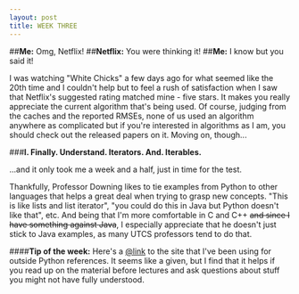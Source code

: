 ```yaml
---
layout: post
title: WEEK THREE
---
```


##**Me:** Omg, Netflix! 
##**Netflix:** You were thinking it!
##**Me:** I know but you said it!

I was watching "White Chicks" a few days ago for what seemed like the 20th time and I couldn't help but to feel a rush of satisfaction when I saw that Netflix's suggested rating matched mine - five stars. It makes you really appreciate the current algorithm that's being used. Of course, judging from the caches and the reported RMSEs, none of us used an algorithm anywhere as complicated but if you're interested in algorithms as I am, you should check out the released papers on it. Moving on, though...

###**I. Finally. Understand. Iterators. And. Iterables.** 

...and it only took me a week and a half, just in time for the test.

Thankfully, Professor Downing likes to tie examples from Python to other languages that helps a great deal when trying to grasp new concepts. "This is like lists and list iterator", "you could do this in Java but Python doesn't like that", etc. And being that I'm more comfortable in C and C++ <del>and since I have something against Java</del>, I especially appreciate that he doesn't just stick to Java examples, as many UTCS professors tend to do that. 

####**Tip of the week:** Here's a [@link](http://www.bogotobogo.com/python/pytut.php) to the site that I've been using for outside Python references. It seems like a given, but I find that it helps if you read up on the material before lectures and ask questions about stuff you might not have fully understood. 
